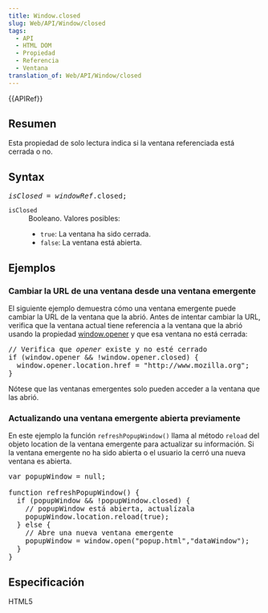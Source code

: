 ```yaml
---
title: Window.closed
slug: Web/API/Window/closed
tags:
  - API
  - HTML DOM
  - Propiedad
  - Referencia
  - Ventana
translation_of: Web/API/Window/closed
---
```

<div>{{APIRef}}</div>

<h2 id="Resumen">Resumen</h2>

<p>Esta propiedad de solo lectura indica si la ventana referenciada está cerrada o no.</p>

<h2 id="Syntax">Syntax</h2>

<pre class="syntaxbox"><var>isClosed</var> = <var>windowRef</var>.closed;
</pre>

<dl>
 <dt><code>isClosed</code></dt>
 <dd>Booleano. Valores posibles:
 <ul>
  <li><code>true</code>: La ventana ha sido cerrada.</li>
  <li><code>false</code>: La ventana está abierta.</li>
 </ul>
 </dd>
</dl>

<h2 id="Ejemplos">Ejemplos</h2>

<h3 id="Cambiar_la_URL_de_una_ventana_desde_una_ventana_emergente">Cambiar la URL de una ventana desde una ventana emergente</h3>

<p>El siguiente ejemplo demuestra cómo una ventana emergente puede cambiar la URL de la ventana que la abrió. Antes de intentar cambiar la URL, verifica que la ventana actual tiene referencia a la ventana que la abrió usando la propiedad <a href="/en-US/docs/DOM/window.opener">window.opener</a> y que esa ventana no está cerrada:</p>

<pre class="brush:js">// Verifica que <em>opener</em> existe y no esté cerrado
if (window.opener &amp;&amp; !window.opener.closed) {
  window.opener.location.href = "http://www.mozilla.org";
}</pre>

<p>Nótese que las ventanas emergentes solo pueden acceder a la ventana que las abrió.</p>

<h3 id="Actualizando_una_ventana_emergente_abierta_previamente">Actualizando una ventana emergente abierta previamente</h3>

<p>En este ejemplo la función <code>refreshPopupWindow()</code> llama al método <code>reload</code> del objeto location de la ventana emergente para actualizar su información. Si la ventana emergente no ha sido abierta o el usuario la cerró una nueva ventana es abierta.</p>

<pre class="brush:js">var popupWindow = null;

function refreshPopupWindow() {
  if (popupWindow &amp;&amp; !popupWindow.closed) {
    // popupWindow está abierta, actualízala
    popupWindow.location.reload(true);
  } else {
    // Abre una nueva ventana emergente
    popupWindow = window.open("popup.html","dataWindow");
  }
}
</pre>

<h2 id="Especificación">Especificación</h2>

<p>HTML5</p>
